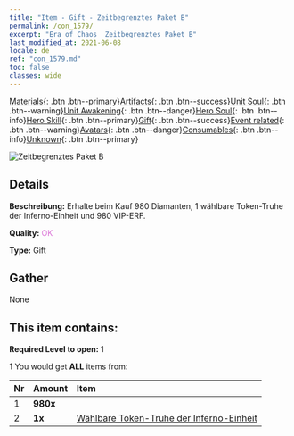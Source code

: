```yaml
---
title: "Item - Gift - Zeitbegrenztes Paket B"
permalink: /con_1579/
excerpt: "Era of Chaos  Zeitbegrenztes Paket B"
last_modified_at: 2021-06-08
locale: de
ref: "con_1579.md"
toc: false
classes: wide
---
```

 [Materials](/ItemsDE/){: .btn .btn--primary}[Artifacts](/ItemsDE/Artifacts/){: .btn .btn--success}[Unit Soul](/ItemsDE/UnitSoul/){: .btn .btn--warning}[Unit Awakening](/ItemsDE/UnitAwakening/){: .btn .btn--danger}[Hero Soul](/ItemsDE/HeroSoul/){: .btn .btn--info}[Hero Skill](/ItemsDE/HeroSkill/){: .btn .btn--primary}[Gift](/ItemsDE/Gift/){: .btn .btn--success}[Event related](/ItemsDE/Events/){: .btn .btn--warning}[Avatars](/ItemsDE/Avatars/){: .btn .btn--danger}[Consumables](/ItemsDE/Consumables/){: .btn .btn--info}[Unknown](/ItemsDE/Unknown/){: .btn .btn--primary}

 ![Zeitbegrenztes Paket B](/images/t/i_907195.png)

## Details
 **Beschreibung:** Erhalte beim Kauf 980 Diamanten, 1 wählbare Token-Truhe der Inferno-Einheit und 980 VIP-ERF.

 **Quality:** <span style="color: #DA70D6">OK</span>

 **Type:** Gift

## Gather

  None

## This item contains:

 **Required Level to open:** 1

 1 You would get **ALL** items  from:

  | Nr | Amount |     Item    |
  |:---|:-------|:------------|
  | 1 |  **980x** | <i class="fas fa-gem"/> |  | 
  | 2 |  **1x** | [Wählbare Token-Truhe der Inferno-Einheit](/ItemsDE/con_1583/) |  | 
